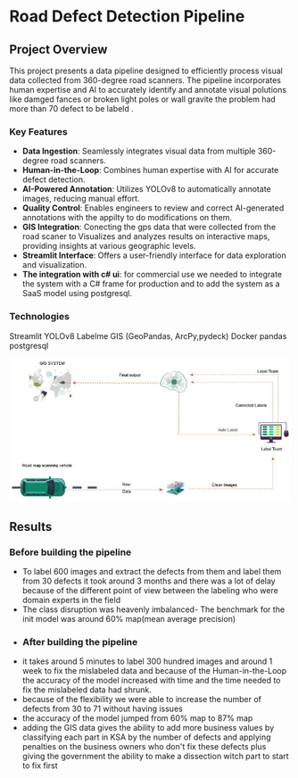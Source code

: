 # Road Defect Detection Pipeline
## Project Overview

This project presents a data pipeline designed to efficiently process visual data collected from 360-degree road scanners. The pipeline incorporates human expertise and AI to accurately identify and annotate visual polutions like damged fances or broken light poles or wall gravite the problem had more than 70 defect to be labeld .

### Key Features

- **Data Ingestion**: Seamlessly integrates visual data from multiple 360-degree road scanners.
- **Human-in-the-Loop**: Combines human expertise with AI for accurate defect detection.
- **AI-Powered Annotation**: Utilizes YOLOv8 to automatically annotate images, reducing manual effort.
- **Quality Control**: Enables engineers to review and correct AI-generated annotations with the appilty to do modifications on them.
- **GIS Integration**: Conecting the gps data that were collected from the road scaner to Visualizes and analyzes results on interactive maps, providing insights at various geographic levels.
- **Streamlit Interface**: Offers a user-friendly interface for data exploration and visualization.
- **The integration with c# ui**: for commercial use we needed to integrate the system with a C# frame for production and to add the system as a SaaS model using postgresql.
### Technologies
Streamlit
YOLOv8
Labelme
GIS (GeoPandas, ArcPy,pydeck)
Docker
pandas 
postgresql


![Pipeline Overview](images/Pipline.jpeg)

## Results
### Before building the pipeline

* To label 600 images and extract the defects from them and label them from 30 defects it took around 3 months and there was a lot of delay because of the different point of view between the labeling who were domain experts in the field  
* The class disruption was heavenly imbalanced- The benchmark for the init model was around 60% map(mean average precision)
* ### After building the pipeline
* it takes around 5 minutes to label 300 hundred images and around 1 week to fix the mislabeled data and because of the Human-in-the-Loop the accuracy of the model increased with time and the time needed to fix the mislabeled data had shrunk.
* because of the flexibility we were able to increase the number of defects from 30 to 71 without having issues 
* the accuracy of the model jumped from 60% map to 87% map 
* adding the GIS data gives the ability to add more business values by classifying each part in KSA by the number of defects and applying penalties on the business owners who don't fix these defects plus giving the government the ability to make a dissection witch part to start to fix first

